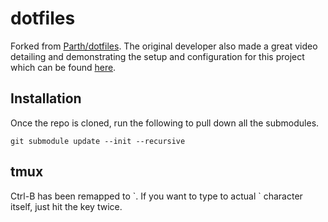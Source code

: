 
# dotfiles

Forked from [Parth/dotfiles](https://github.com/Parth/dotfiles).
The original developer also made a great video detailing and demonstrating the setup and configuration for this project which can be found [here](https://www.youtube.com/watch?v=UgDz_9i2nwc).

## Installation
Once the repo is cloned, run the following to pull down all the submodules.
```
git submodule update --init --recursive
```

## tmux
Ctrl-B has been remapped to &#96;.
If you want to type to actual &#96; character itself, just hit the key twice.

